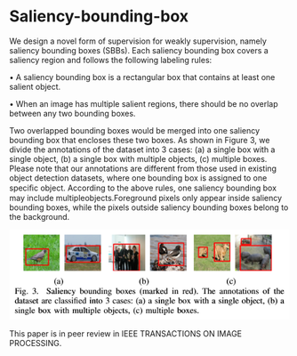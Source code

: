 # Saliency-bounding-box 
We design a novel form of supervision for weakly supervision, namely saliency bounding boxes (SBBs). Each saliency bounding box covers a saliency region and follows the following labeling rules: 

• A saliency bounding box is a rectangular box that contains at least one salient object. 

• When an image has multiple salient regions, there should be no overlap between any two bounding boxes. 

Two overlapped bounding boxes would be merged into one saliency bounding box that encloses these two boxes. 
As shown in Figure 3, we divide the annotations of the dataset into 3 cases: (a) a single box with a single object, (b) a single box with multiple objects, (c) multiple boxes. Please note that our annotations are different from those used in existing object detection datasets, where one bounding box is assigned to one speciﬁc object. According to the above rules, one saliency bounding box may include multipleobjects.Foreground pixels only appear inside saliency bounding boxes, while the pixels outside saliency bounding boxes belong to the background.

 ![image](https://github.com/liuyuxuanlyx/Saliency-bounding-box/blob/master/image.png)


This paper is in peer review in IEEE TRANSACTIONS ON IMAGE PROCESSING. 

